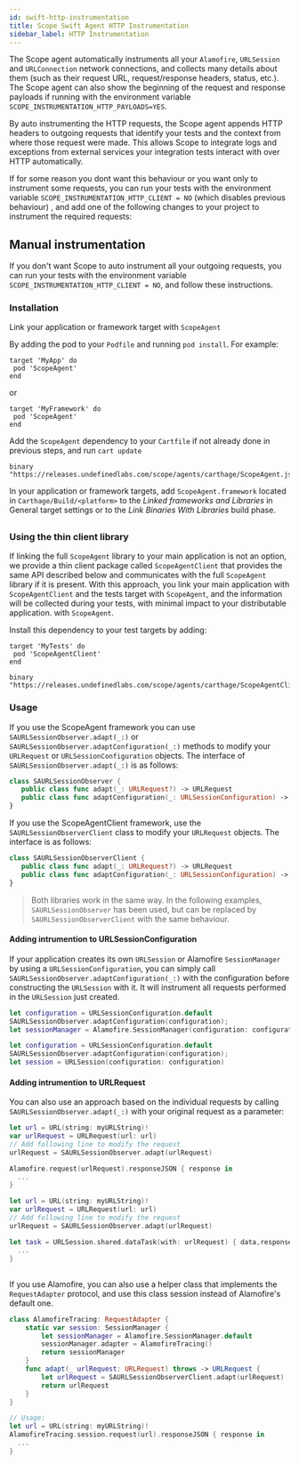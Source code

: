 ```yaml
---
id: swift-http-instrumentation
title: Scope Swift Agent HTTP Instrumentation
sidebar_label: HTTP Instrumentation
---
```


The Scope agent automatically instruments all your `Alamofire`, `URLSession` and `URLConnection` network connections, and collects many details about them (such as their request URL, request/response headers, status, etc.). The Scope agent can also show the beginning of the request and response payloads if running with the environment variable `SCOPE_INSTRUMENTATION_HTTP_PAYLOADS=YES`.

By auto instrumenting the HTTP requests, the Scope agent appends HTTP headers to outgoing requests that identify your tests and the context from where those request were made. This allows Scope to integrate logs and exceptions from external services your integration tests interact with over HTTP automatically.

If for some reason you dont want this behaviour or you want only to instrument some requests, you can run your tests with the environment variable `SCOPE_INSTRUMENTATION_HTTP_CLIENT = NO` (which disables previous behaviour) , and add one of the following changes to your project to instrument the required requests:

## Manual instrumentation

If you don't want Scope to auto instrument all your outgoing requests, you can run your tests with the environment variable `SCOPE_INSTRUMENTATION_HTTP_CLIENT = NO`, and follow these instructions.

### Installation

Link your application or framework target with `ScopeAgent`

<!--DOCUSAURUS_CODE_TABS-->
<!--Cocoapods-->
By adding the pod to your `Podfile` and running `pod install`. For example:

```
target 'MyApp' do
 pod 'ScopeAgent'
end
```

or

```
target 'MyFramework' do
 pod 'ScopeAgent'
end
```

<!--Carthage-->
Add the `ScopeAgent` dependency to your `Cartfile` if not already done in previous steps, and run `cart update`

```
binary "https://releases.undefinedlabs.com/scope/agents/carthage/ScopeAgent.json"
```

In your application or framework targets, add `ScopeAgent.framework` located in `Carthage/Build/<platform>` to the
*Linked frameworks and Libraries* in General target settings or to the *Link Binaries With Libraries* build phase. 

<!--END_DOCUSAURUS_CODE_TABS-->

## 



### Using the thin client library

If linking the full `ScopeAgent` library to your main application is not an option, we provide a thin client package called `ScopeAgentClient` that provides the same API described below and communicates with the full `ScopeAgent` library if it is present. With this approach, you link your main application with `ScopeAgentClient` and the tests target with `ScopeAgent`, and the information will be collected during your tests, with minimal impact to your distributable application.
with `ScopeAgent`.

Install this dependency to your test targets by adding:

<!--DOCUSAURUS_CODE_TABS-->
<!--Cocoapods-->

```
target 'MyTests' do
 pod 'ScopeAgentClient'
end
```

<!--Carthage-->

```
binary "https://releases.undefinedlabs.com/scope/agents/carthage/ScopeAgentClient.json"
```

<!--END_DOCUSAURUS_CODE_TABS-->


### Usage

If you use the ScopeAgent framework you can use  `SAURLSessionObserver.adapt(_:)` or `SAURLSessionObserver.adaptConfiguration(_:)` methods to modify your `URLRequest` or `URLSessionConfiguration` objects. The interface of `SAURLSessionObserver.adapt(_:)` is as follows:

```swift
class SAURLSessionObserver {
   public class func adapt(_: URLRequest?) -> URLRequest
   public class func adaptConfiguration(_: URLSessionConfiguration) -> URLSessionConfiguration
}
```

If you use the ScopeAgentClient framework, use the `SAURLSessionObserverClient` class to modify your `URLRequest` objects. The interface is as follows:

```swift
class SAURLSessionObserverClient {
   public class func adapt(_: URLRequest?) -> URLRequest
   public class func adaptConfiguration(_: URLSessionConfiguration) -> URLSessionConfiguration
}
```

> Both libraries work in the same way. In the following examples, `SAURLSessionObserver` has been used, but can be replaced by `SAURLSessionObserverClient` with the same behaviour.

#### Adding intrumention to URLSessionConfiguration

If your application creates its own `URLSession` or Alamofire `SessionManager` by using a `URLSessionConfiguration`, you can simply call `SAURLSessionObserver.adaptConfiguration(_:)` with the configuration before constructing the `URLSession` with it. It will instrument all requests performed in the `URLSession` just created.

<!--DOCUSAURUS_CODE_TABS-->
<!--Alamofire-->

```swift
let configuration = URLSessionConfiguration.default
SAURLSessionObserver.adaptConfiguration(configuration);
let sessionManager = Alamofire.SessionManager(configuration: configuration)
```

<!--URLSession-->

```swift
let configuration = URLSessionConfiguration.default
SAURLSessionObserver.adaptConfiguration(configuration);
let session = URLSession(configuration: configuration)
```

<!--END_DOCUSAURUS_CODE_TABS-->

#### Adding intrumention to URLRequest

You can also use an approach based on the individual requests by calling `SAURLSessionObserver.adapt(_:)` with your original request as a parameter:

<!--DOCUSAURUS_CODE_TABS-->
<!--Alamofire-->

```swift
let url = URL(string: myURLString)!
var urlRequest = URLRequest(url: url)
// Add following line to modify the request
urlRequest = SAURLSessionObserver.adapt(urlRequest)

Alamofire.request(urlRequest).responseJSON { response in
  ...
}
```

<!--URLSession-->

```swift
let url = URL(string: myURLString)!
var urlRequest = URLRequest(url: url)
// Add following line to modify the request
urlRequest = SAURLSessionObserver.adapt(urlRequest)

let task = URLSession.shared.dataTask(with: urlRequest) { data,response,error  in
  ...
}
```

<!--END_DOCUSAURUS_CODE_TABS-->

## 

If you use Alamofire, you can also use a helper class that implements the `RequestAdapter` protocol, and use this class session instead of Alamofire's default one.

```swift
class AlamofireTracing: RequestAdapter {
    static var session: SessionManager {
        let sessionManager = Alamofire.SessionManager.default
        sessionManager.adapter = AlamofireTracing()
        return sessionManager
    }
    func adapt(_ urlRequest: URLRequest) throws -> URLRequest {
        let urlRequest = SAURLSessionObserverClient.adapt(urlRequest)
        return urlRequest
    }
}

// Usage:
let url = URL(string: myURLString)!
AlamofireTracing.session.request(url).responseJSON { response in
  ...
}
```

